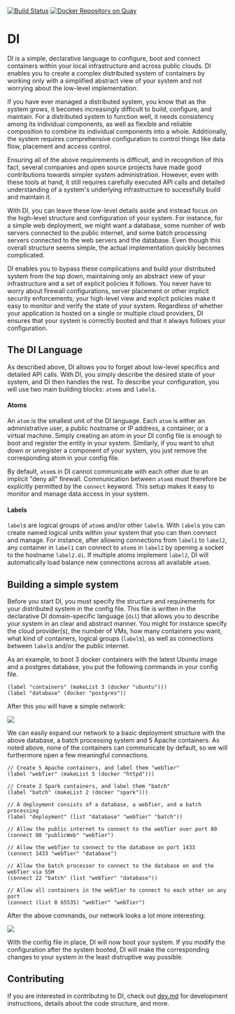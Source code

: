 [![Build Status](https://travis-ci.com/NetSys/di.svg?token=QspQsur4HQKsDUg6Hynm&branch=master)](https://travis-ci.com/NetSys/di)
[![Docker Repository on Quay](https://quay.io/repository/netsys/di/status?token=9793d07b-1924-469c-b23e-ef1aa0f14e7d "Docker Repository on Quay")](https://quay.io/repository/netsys/di)
# DI

DI is a simple, declarative language to configure, boot and connect containers within your local infrastructure and across public clouds. DI enables you to create a complex distributed system of containers by working only with a simplified abstract view of your system and not worrying about the low-level implementation.

If you have ever managed a distributed system, you know that as the system grows, it becomes increasingly difficult to build, configure, and maintain. For a distributed system to function well, it needs consistency among its individual components, as well as flexible and reliable composition to combine its individual components into a whole. Additionally, the system requires comprehensive configuration to control things like data flow, placement and access control.

Ensuring all of the above requirements is difficult, and in recognition of this fact, several companies and open source projects have made good contributions towards simpler system administration. However, even with these tools at hand, it still requires carefully executed API calls and detailed understanding of a system's underlying infrastructure to sucessfully build and maintain it.

With DI, you can leave these low-level details aside and instead focus on the high-level structure and configuration of your system. For instance, for a simple web deployment, we might want a database, some number of web servers connected to the public internet, and some batch processing servers connected to the web servers and the database. Even though this overall structure seems simple, the actual implementation quickly becomes complicated.

DI enables you to bypass these complications and build your distributed system from the top down, maintaining only an abstract view of your infrastructure and a set of explicit policies it follows. You never have to worry about firewall configurations, server placement or other implicit security enforcements; your high-level view and explicit policies make it easy to monitor and verify the state of your system. Regardless of whether your application is hosted on a single or multiple cloud providers, DI ensures that your system is correctly booted and that it always follows your configuration.

## The DI Language

As described above, DI allows you to forget about low-level specifics and detailed API calls. With DI, you simply describe the desired state of your system, and DI then handles the rest. To describe your configuration, you will use two main building blocks: `atom`s and `label`s.

#### Atoms
An `atom` is the smallest unit of the DI language. Each `atom` is either an administrative user, a public hostname or IP address, a container, or a virtual machine. Simply creating an atom in your DI config file is enough to boot and register the entity in your system. Similarly, if you want to shut down or unregister a component of your system, you just remove the corresponding atom in your config file.

By default, `atom`s in DI cannot communicate with each other due to an implicit "deny all" firewall. Communication between `atom`s must therefore be explicitly permitted by the `connect` keyword. This setup makes it easy to monitor and manage data access in your system.

#### Labels
`label`s are logical groups of `atom`s and/or other `label`s. With `label`s you can create named logical units within your system that you can then connect and manage. For instance, after allowing connections from `label1` to `label2`, any container in `label1` can connect to `atom`s in `label2` by opening a socket to the hostname `label2.di`. If multiple atoms implement `label2`, DI will automatically load balance new connections across all available `atom`s.

## Building a simple system

Before you start DI, you must specify the structure and requirements for your distributed system in the config file. This file is written in the declarative DI domain-specific language (`dsl`) that allows you to describe your system in an clear and abstract manner. You might for instance specify the cloud provider(s), the number of VMs, how many containers you want, what kind of containers, logical groups (`label`s), as well as connections between `label`s and/or the public internet.

As an example, to boot 3 docker containers with the latest Ubuntu image and a postgres database, you put the following commands in your config file.

<!-- BEGIN CODE -->
    (label "containers" (makeList 3 (docker "ubuntu")))
    (label "database" (docker "postgres"))
<!-- END CODE -->

After this you will have a simple network:

<img src="https://github.com/LuiseV/di/blob/didoc/doc-images/diSimple.png">

We can easily expand our network to a basic deployment structure with the above database, a batch processing system and 5 Apache containers. As noted above, none of the containers can communicate by default, so we will furthermore open a few meaningful connections.

<!-- BEGIN CODE -->
    // Create 5 Apache containers, and label them "webTier"
    (label "webTier" (makeList 5 (docker "httpd")))

    // Create 2 Spark containers, and label them "batch"
    (label "batch" (makeList 2 (docker "spark")))

    // A deployment consists of a database, a webTier, and a batch processing
    (label "deployment" (list "database" "webTier" "batch"))

    // Allow the public internet to connect to the webTier over port 80
    (connect 80 "publicWeb" "webTier")

    // Allow the webTier to connect to the database on port 1433
    (connect 1433 "webTier" "database")

    // Allow the batch processer to connect to the database on and the webTier via SSH
    (connect 22 "batch" (list "webTier" "database"))

    // Allow all containers in the webTier to connect to each other on any port
    (connect (list 0 65535) "webTier" "webTier")
<!-- END CODE -->

After the above commands, our network looks a lot more interesting:

<img src="https://github.com/LuiseV/di/blob/didoc/doc-images/diAbstractWebTierConnect.png">

With the config file in place, DI will now boot your system. If you modify the configuration after the system booted, DI will make the corresponding changes to your system in the least distruptive way possible.

## Contributing
If you are interested in contributing to DI, check out [dev.md](dev.md) for development instructions, details about the code structure, and more.
